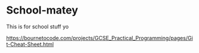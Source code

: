 # School-matey
This is for school stuff yo

https://bournetocode.com/projects/GCSE_Practical_Programming/pages/Git-Cheat-Sheet.html
